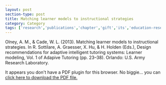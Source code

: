 ```yaml
---
layout: post
section-type: post
title: Matching learner models to instructional strategies
category: Category
tags: ['research','publications','chapter','gift','its','education-research']
---
```

Olney, A. M., & Cade, W. L. (2013). Matching learner models to instructional strategies. In R. Sottilare, A. Graesser, X. Hu, & H. Holden (Eds.), Design recommendations for adaptive intelligent tutoring systems: Learner modeling, Vol. 1 of Adapive Tutoring (pp. 23–38). Orlando: U.S. Army Research Laboratory. 

<object data="https://umdrive.memphis.edu/aolney/public/publications/olney_matchinglearner_2013.pdf" type="application/pdf" width="100%" height="600px">
 
  <p>It appears you don't have a PDF plugin for this browser.
  No biggie... you can <a href="https://umdrive.memphis.edu/aolney/public/publications/olney_matchinglearner_2013.pdf">click here to
  download the PDF file.</a></p>
  
</object>
